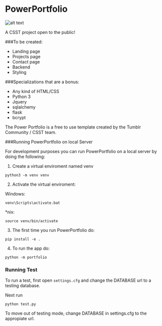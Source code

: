 # PowerPortfolio
![alt text][logo]

[logo]: https://img.shields.io/badge/License-MIT-yellow.svg "Logo Title Text 2"
A CSST project open to the public!

###To be created:
- Landing page
- Projects page
- Contact page
- Backend
- Styling

###Specializations that are a bonus:
- Any kind of HTML/CSS
- Python 3
- Jquery
- sqlalchemy
- flask
- bcrypt

The Power Portfolio is a free to use template created by the Tumblr Community / CSST team.

###Running PowerPortfolio on local Server

For development purposes you can run PowerPortfolio on a local server by doing the following:

 1. Create a virtual enviroment named venv
 
 ```
 python3 -m venv venv
 ```
 2. Activate the virtual enviroment:
 
 Windows:
 ```
 venv\Scripts\activate.bat
 ```
 
 \*nix:
 ```
 source venv/bin/activate
 ```
 3. The first time you run PowerPortfolio do:
 
 ```
 pip install -e .
 ```
 
 4. To run the app do:
 
 ```
 python -m portfolio
 ```

### Running Test
To run a test, first open 
```settings.cfg``` 
and change the DATABASE url to a testing database. 

Next run
```
python test.py
```

To move out of testing mode, change DATABASE in settings.cfg to the appropiate url.  
